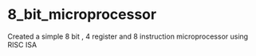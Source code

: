 # 8_bit_microprocessor
Created a simple 8 bit , 4 register and 8 instruction microprocessor using RISC ISA

